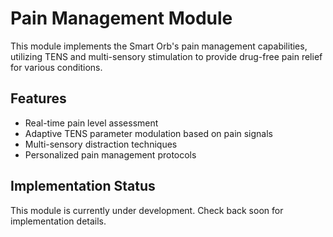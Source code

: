 # Pain Management Module

This module implements the Smart Orb's pain management capabilities, utilizing TENS and multi-sensory stimulation to provide drug-free pain relief for various conditions.

## Features

- Real-time pain level assessment
- Adaptive TENS parameter modulation based on pain signals
- Multi-sensory distraction techniques
- Personalized pain management protocols

## Implementation Status

This module is currently under development. Check back soon for implementation details.